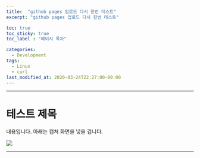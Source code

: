```yaml
---
title:  "github pages 업로드 다시 한번 테스트"
excerpt: "github pages 업로드 다시 한번 테스트"

toc: true
toc_sticky: true
toc_label : "페이지 목차"

categories:
  - Development
tags:
  - Linux
  - curl
last_modified_at: 2020-03-24T22:27:00-00:00
---
```

------------

# 테스트 제목

내용입니다. 아래는 캡쳐 화면을 넣을 겁니다.

![](../assets/images/posts/2024-03-31-Test/20240331-23:34:03.png)

------------
